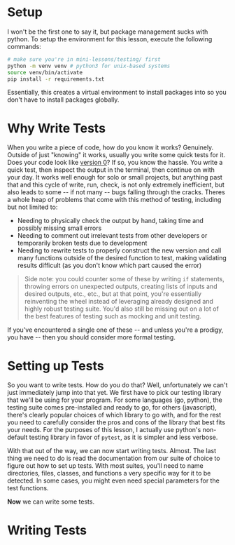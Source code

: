 # Setup

I won't be the first one to say it, but package management sucks with python. To setup the environment for this lesson, execute the following commands:

```bash
# make sure you're in mini-lessons/testing/ first
python -m venv venv # python3 for unix-based systems
source venv/bin/activate
pip install -r requirements.txt
```

Essentially, this creates a virtual environment to install packages into so you don't have to install packages globally.

# Why Write Tests

When you write a piece of code, how do you know it works? Genuinely. Outside of just "knowing" it works, usually you write some quick tests for it. Does your code look like [version 0](src/v0.py)? If so, you know the hassle. You write a quick test, then inspect the output in the terminal, then continue on with your day. It works well enough for solo or small projects, but anything past that and this cycle of write, run, check, is not only extremely inefficient, but also leads to some -- if not many -- bugs falling through the cracks. Theres a whole heap of problems that come with this method of testing, including but not limited to:

-   Needing to physically check the output by hand, taking time and possibly missing small errors
-   Needing to comment out irrelevant tests from other developers or temporarily broken tests due to development
-   Needing to rewrite tests to properly construct the new version and call many functions outside of the desired function to test, making validating results difficult (as you don't know which part caused the error)

> Side note: you could counter some of these by writing `if` statements, throwing errors on unexpected outputs, creating lists of inputs and desired outputs, etc., etc., but at that point, you're essentially reinventing the wheel instead of leveraging already designed and highly robust testing suite. You'd also still be missing out on a lot of the best features of testing such as mocking and unit testing.

If you've encountered a single one of these -- and unless you're a prodigy, you have -- then you should consider more formal testing.

# Setting up Tests

So you want to write tests. How do you do that? Well, unfortunately we can't just immediately jump into that yet. We first have to pick our testing library that we'll be using for your program. For some languages (go, python), the testing suite comes pre-installed and ready to go, for others (javascript), there's clearly popular choices of which library to go with, and for the rest you need to carefully consider the pros and cons of the library that best fits your needs. For the purposes of this lesson, I actually use python's non-default testing library in favor of `pytest`, as it is simpler and less verbose.

With that out of the way, we can now start writing tests. Almost. The last thing we need to do is read the documentation from our suite of choice to figure out how to set up tests. With most suites, you'll need to name directories, files, classes, and functions a very specific way for it to be detected. In some cases, you might even need special parameters for the test functions.

**Now** we can write some tests.

# Writing Tests
